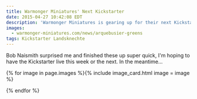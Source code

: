 ```yaml
---
title: Warmonger Miniatures' Next Kickstarter
date: 2015-04-27 10:42:08 EDT
description: 'Warmonger Miniatures is gearing up for their next Kickstarter: 10mm Landsknecht Arquebusiers.'
images:
  - warmonger-miniatures.com/news/arquebusier-greens
tags: Kickstarter Landsknechte
---
```

Bob Naismith surprised me and finished these up super quick, I'm hoping to have the Kickstarter live this week or the next. In the meantime…

{% for image in page.images %}{% include image_card.html image = image %}

{% endfor %}